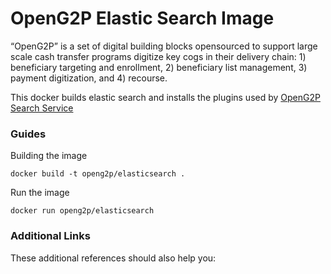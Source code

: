 # OpenG2P Elastic Search Image

“OpenG2P” is a set of digital building blocks opensourced to support large scale cash
transfer programs digitize key cogs in their delivery chain: 1) beneficiary targeting
and enrollment, 2) beneficiary list management, 3) payment digitization, and 4)
recourse.

This docker builds elastic search and installs the plugins used by
 [OpenG2P Search Service](https//github.com/openg2p/searchservice)



### Guides

Building the image 

```shell script
docker build -t openg2p/elasticsearch .
```

Run the image
```shell script
docker run openg2p/elasticsearch
```

### Additional Links
These additional references should also help you:


